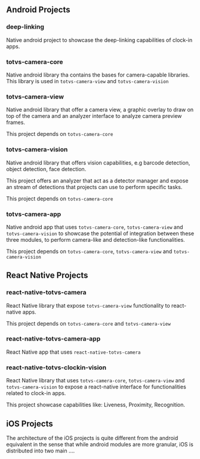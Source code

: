 
## Android Projects

### deep-linking

Native android project to showcase the deep-linking capabilities of clock-in apps.

### totvs-camera-core

Native android library tha contains the bases for camera-capable libraries. This library is used
in `totvs-camera-view` and `totvs-camera-vision`

### totvs-camera-view

Native android library that offer a camera view, a graphic overlay to draw on top of the camera
and an analyzer interface to analyze camera preview frames.

This project depends on `totvs-camera-core`

### totvs-camera-vision

Native android library that offers vision capabilities, e.g barcode detection, object detection,
face detection.

This project offers an analyzer that act as a detector manager and expose an stream of detections
that projects can use to perform specific tasks.

This project depends on `totvs-camera-core`

### totvs-camera-app

Native android app that uses `totvs-camera-core`, `totvs-camera-view` and `totvs-camera-vision`
to showcase the potential of integration between these three modules, to perform camera-like
and detection-like functionalities.

This project depends on `totvs-camera-core`, `totvs-camera-view` and `totvs-camera-vision`

## React Native Projects

### react-native-totvs-camera

React Native library that expose `totvs-camera-view` functionality to react-native apps.

This project depends on `totvs-camera-core` and `totvs-camera-view`

### react-native-totvs-camera-app

React Native app that uses `react-native-totvs-camera`

### react-native-totvs-clockin-vision

React Native library that uses `totvs-camera-core`, `totvs-camera-view` and `totvs-camera-vision`
to expose a react-native interface for functionalities related to clock-in apps.

This project showcase capabilities like: Liveness, Proximity, Recognition.

## iOS Projects

The architecture of the iOS projects is quite different from the android equivalent in the sense that
while android modules are more granular, iOS is distributed into two main .... 